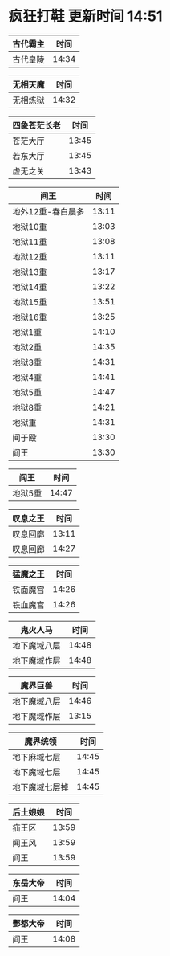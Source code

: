 # 疯狂打鞋 更新时间 14:51

| 古代霸主   | 时间    |
|--------|-------|
| 古代皇陵 | 14:34 |

| 无相天魔   | 时间    |
|--------|-------|
| 无相炼狱 | 14:32 |

| 四象苍茫长老   | 时间    |
|--------|-------|
| 苍茫大厅 | 13:45 |
| 若东大厅 | 13:45 |
| 虚无之关 | 13:43 |

| 间王   | 时间    |
|--------|-------|
| 地外12重-春白晨多 | 13:11 |
| 地狱10重 | 13:03 |
| 地狱11重 | 13:08 |
| 地狱12重 | 13:11 |
| 地狱13重 | 13:17 |
| 地狱14重 | 13:22 |
| 地狱15重 | 13:51 |
| 地狱16重 | 13:25 |
| 地狱1重 | 14:10 |
| 地狱2重 | 14:35 |
| 地狱3重 | 14:31 |
| 地狱4重 | 14:41 |
| 地狱5重 | 14:47 |
| 地狱8重 | 14:21 |
| 地狱重 | 14:31 |
| 间于殴 | 13:30 |
| 阎王 | 13:30 |

| 阎王   | 时间    |
|--------|-------|
| 地狱5重 | 14:47 |

| 叹息之王   | 时间    |
|--------|-------|
| 叹息回廓 | 13:11 |
| 叹息回廊 | 14:27 |

| 猛魔之王   | 时间    |
|--------|-------|
| 铁面魔宫 | 14:26 |
| 铁血魔宫 | 14:26 |

| 鬼火人马   | 时间    |
|--------|-------|
| 地下魔域八层 | 14:48 |
| 地下魔域作层 | 14:48 |

| 魔界巨兽   | 时间    |
|--------|-------|
| 地下魔域八层 | 14:46 |
| 地下魔域作层 | 13:15 |

| 魔界统领   | 时间    |
|--------|-------|
| 地下麻域七层 | 14:45 |
| 地下魔域七层 | 14:45 |
| 地下魔域七层掉 | 14:45 |

| 后土娘娘   | 时间    |
|--------|-------|
| 疝王区 | 13:59 |
| 闻王风 | 13:59 |
| 阎王 | 13:59 |

| 东岳大帝   | 时间    |
|--------|-------|
| 阎王 | 14:04 |

| 酆都大帝   | 时间    |
|--------|-------|
| 阎王 | 14:08 |
